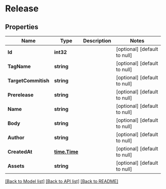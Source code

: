 # Release

## Properties
Name | Type | Description | Notes
------------ | ------------- | ------------- | -------------
**Id** | **int32** |  | [optional] [default to null]
**TagName** | **string** |  | [optional] [default to null]
**TargetCommitish** | **string** |  | [optional] [default to null]
**Prerelease** | **string** |  | [optional] [default to null]
**Name** | **string** |  | [optional] [default to null]
**Body** | **string** |  | [optional] [default to null]
**Author** | **string** |  | [optional] [default to null]
**CreatedAt** | [**time.Time**](time.Time.md) |  | [optional] [default to null]
**Assets** | **string** |  | [optional] [default to null]

[[Back to Model list]](../README.md#documentation-for-models) [[Back to API list]](../README.md#documentation-for-api-endpoints) [[Back to README]](../README.md)


